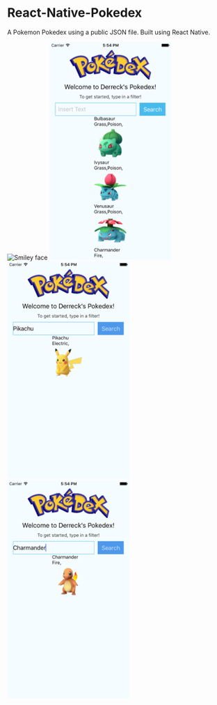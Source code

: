 # React-Native-Pokedex
A Pokemon Pokedex using a public JSON file. Built using React Native.


<img src="/Images/pokedex.gif" alt="Smiley face" height=500>
<img src="/Images/startScreen.png" alt="Smiley face" height=500>
<img src="/Images/pikachu.png" alt="Smiley face" height=500>
<img src="/Images/charmander.png" alt="Smiley face" height=500>
